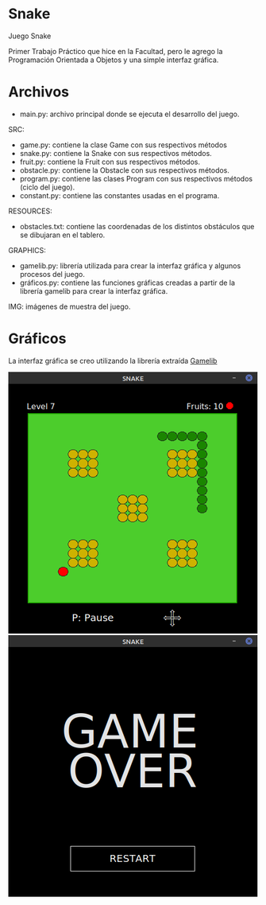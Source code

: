 # Snake
Juego Snake

Primer Trabajo Práctico que hice en la Facultad, pero le agrego la Programación Orientada a Objetos y una simple interfaz gráfica.

# Archivos
* main.py: archivo principal donde se ejecuta el desarrollo del juego.

SRC:
  * game.py: contiene la clase Game con sus respectivos métodos
  * snake.py: contiene la Snake con sus respectivos métodos.
  * fruit.py: contiene la Fruit con sus respectivos métodos.
  * obstacle.py: contiene la Obstacle con sus respectivos métodos.
  * program.py: contiene las clases Program con sus respectivos métodos (ciclo del juego).
  * constant.py: contiene las constantes usadas en el programa.

RESOURCES:
  * obstacles.txt: contiene las coordenadas de los distintos obstáculos que se dibujaran en el tablero.

GRAPHICS:
  * gamelib.py: librería utilizada para crear la interfaz gráfica y algunos procesos del juego.
  * gráficos.py: contiene las funciones gráficas creadas a partir de la librería gamelib para crear la interfaz gráfica.
 
 IMG: imágenes de muestra del juego.

# Gráficos
La interfaz gráfica se creo utilizando la librería extraída [Gamelib](https://github.com/dessaya/python-gamelib)

![Snake](https://github.com/SebaB29/Snake/blob/main/img/snake.png)
![Game Over](https://github.com/SebaB29/Snake/blob/main/img/gameover.png)
